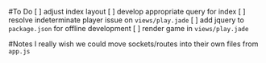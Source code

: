 #To Do
[ ] adjust index layout
[ ] develop appropriate query for index
[ ] resolve indeterminate player issue on `views/play.jade`
[ ] add jquery to `package.json` for offline development
[ ] render game in `views/play.jade`

#Notes
I really wish we could move sockets/routes into their own files from `app.js`
